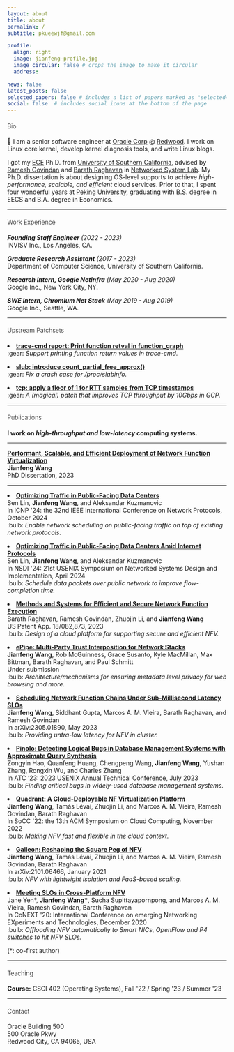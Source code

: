 ```yaml
---
layout: about
title: about
permalink: /
subtitle: pkueewjf@gmail.com

profile:
  align: right
  image: jianfeng-profile.jpg
  image_circular: false # crops the image to make it circular
  address: 

news: false
latest_posts: false
selected_papers: false # includes a list of papers marked as "selected={true}"
social: false  # includes social icons at the bottom of the page
---
```


<!-- <hr style="height:1px;border-width:0;color:rgb(200, 200, 200);background-color:rgb(200, 200, 200)"> -->

<!-- Write your biography here. Tell the world about yourself. Link to your favorite [subreddit](http://reddit.com). You can put a picture in, too. The code is already in, just name your picture `prof_pic.jpg` and put it in the `img/` folder. -->

<h4 style="font-weight: 350">Bio</h4>
<p>👋 I am a senior software engineer at <a href="https://www.oracle.com/in/corporate/">Oracle Corp</a> @ <a href="https://www.bizjournals.com/sanfrancisco/blog/techflash/2016/04/oracle-hq-redwood-shores-campus-workplace-perks.html">Redwood</a>. I work on Linux core kernel, develop kernel diagnosis tools, and write Linux blogs.</p>

<p>I got my <a href="https://minghsiehee.usc.edu/">ECE</a> Ph.D. from <a href="http://www.usc.edu">University of Southern California</a>, advised by <a href="https://govindan.usc.edu/">Ramesh Govindan</a> and <a href="https://raghavan.usc.edu/">Barath Raghavan</a> in <a href="https://nsl.usc.edu/">Networked System Lab</a>. My Ph.D. dissertation is about designing OS-level supports to achieve <i>high-performance, scalable, and efficient</i> cloud services. Prior to that, I spent four wonderful years at <a href="http://english.pku.edu.cn/">Peking University</a>, graduating with B.S. degree in EECS and B.A. degree in Economics.</p>
<hr>

<h4 style="font-weight: 350">Work Experience</h4>
<p>
<em><b>Founding Staff Engineer</b> (2022 - 2023)</em><br>
INVISV Inc., Los Angeles, CA.<br>
</p>
<p>
<em><b>Graduate Research Assistant</b> (2017 - 2023)</em><br>
Department of Computer Science, University of Southern California.<br>
</p>
<p>
<em><b>Research Intern, Google NetInfra</b> (May 2020 - Aug 2020)</em><br>
Google Inc., New York City, NY.<br>
</p>
<p>
<em><b>SWE Intern, Chromium Net Stack</b> (May 2019 - Aug 2019)</em><br>
Google Inc., Seattle, WA.<br>
</p>
<hr>

<h4 style="font-weight: 350">Upstream Patchsets</h4>
<p>
<li>
<a href="https://lore.kernel.org/linux-trace-devel/20240717231703.46744-1-jianfeng.w.wang@oracle.com/T/"><b>trace-cmd report: Print function retval in function_graph</b></a><br/>
:gear: <i>Support printing function return values in trace-cmd.</i>
</li>
</p>

<p>
<li>
<a href="https://lore.kernel.org/linux-mm/20240423045554.15045-3-jianfeng.w.wang@oracle.com/T/"><b>slub: introduce count_partial_free_approx()</b></a><br/>
:gear: <i>Fix a crash case for /proc/slabinfo.</i>
</li>
</p>

<p>
<li>
<a href="https://www.spinics.net/lists/netdev/msg673727.html"><b>tcp: apply a floor of 1 for RTT samples from TCP timestamps</b></a><br/>
:gear: <i>A (magical) patch that improves TCP throughput by 10Gbps in GCP.</i>
</li>
</p>
<hr>


<h4 style="font-weight: 350">Publications</h4>

<p><b>I work on <i>high-throughput and low-latency</i> computing systems.</b>
<!-- I built <b>Lemur</b>, a high-throuhgput NFV cross-platform compiler; <b>Quadrant</b>, a serverless platform with an efficient isolation mechanism; <b>Ironside</b>, a rack-scale scheduler that offers latency guarantees; <b>PGPP</b>, a privacy-preserving proxy (one NFV app) for Android (<a href="https://play.google.com/store/apps/details?id=com.invisv.pgpp&hl=en_US&gl=US&pli=1">free download</a> @ Google Play Store). PGPP can hide your IP address when you use ANY web services (see <a href="https://www.wired.com/story/pretty-good-phone-privacy-android/">Wired report</a> for more).</p> -->
<hr>


<p>
<a href="https://www.proquest.com/dissertations-theses/performant-scalable-efficient-deployment-network/docview/2845147963/se-2"><b>Performant, Scalable, and Efficient Deployment of Network Function Virtualization</b></a><br/>
<b>Jianfeng Wang</b><br>
PhD Dissertation, 2023<br>
</p>
<hr>


<p>
<li>
<a href="/"><b>Optimizing Traffic in Public-Facing Data Centers</b></a><br/>
Sen Lin, <b>Jianfeng Wang</b>, and Aleksandar Kuzmanovic<br>
In ICNP '24: the 32nd IEEE International Conference on Network Protocols, October 2024<br>
:bulb: <i>Enable network scheduling on public-facing traffic on top of existing network protocols.</i>
</li>
</p>

<p>
<li>
<a href="/"><b>Optimizing Traffic in Public-Facing Data Centers Amid Internet Protocols</b></a><br/>
Sen Lin, <b>Jianfeng Wang</b>, and Aleksandar Kuzmanovic<br>
In NSDI '24: 21st USENIX Symposium on Networked Systems Design and Implementation, April 2024<br>
:bulb: <i>Schedule data packets over public network to improve flow-completion time.</i>
</li>
</p>

<p>
<li>
<a href="https://www.freepatentsonline.com/y2023/0198907.html"><b>Methods and Systems for Efficient and Secure Network Function Execution</b></a><br/>
Barath Raghavan, Ramesh Govindan, Zhuojin Li, and <b>Jianfeng Wang</b><br>
US Patent App. 18/082,873, 2023<br>
:bulb: <i>Design of a cloud platform for supporting secure and efficient NFV.</i>
</li>
</p>

<p>
<li>
<a href="/"><b>ePipe: Multi-Party Trust Interposition for Network Stacks</b></a><br/>
<b>Jianfeng Wang</b>, Rob McGuinness, Grace Susanto, Kyle MacMillan, Max Bittman, Barath Raghavan, and Paul Schmitt<br>
Under submission<br>
:bulb: <i>Architecture/mechanisms for ensuring metadata level privacy for web browsing and more.</i>
</li>
</p>

<p>
<li>
<a href="https://arxiv.org/abs/2305.01890"><b>Scheduling Network Function Chains Under Sub-Millisecond Latency SLOs</b></a><br/>
<b>Jianfeng Wang</b>, Siddhant Gupta, Marcos A. M. Vieira, Barath Raghavan, and Ramesh Govindan<br>
In arXiv:2305.01890, May 2023<br>
:bulb: <i>Providing untra-low latency for NFV in cluster.</i>
</li>
</p>

<p>
<li>
<a href="https://www.usenix.org/conference/atc23/presentation/hao"><b>Pinolo: Detecting Logical Bugs in Database Management Systems with Approximate Query Synthesis</b></a><br/>
Zongyin Hao, Quanfeng Huang, Chengpeng Wang, <b>Jianfeng Wang</b>, Yushan Zhang, Rongxin Wu, and Charles Zhang<br>
In ATC ’23: 2023 USENIX Annual Technical Conference, July 2023<br>
:bulb: <i>Finding critical bugs in widely-used database management systems.</i>
</li>
</p>

<p>
<li>
<a href="https://dl.acm.org/doi/abs/10.1145/3542929.3563471"><b>Quadrant: A Cloud-Deployable NF Virtualization Platform</b></a><br/>
<b>Jianfeng Wang</b>, Tamás Lévai, Zhuojin Li, and Marcos A. M. Vieira, Ramesh Govindan, Barath Raghavan<br>
In SoCC '22: the 13th ACM Symposium on Cloud Computing, November 2022<br>
:bulb: <i>Making NFV fast and flexible in the cloud context.</i>
</li>
</p>

<p>
<li>
<a href="https://arxiv.org/abs/2101.06466"><b>Galleon: Reshaping the Square Peg of NFV</b></a><br/>
<b>Jianfeng Wang</b>, Tamás Lévai, Zhuojin Li, and Marcos A. M. Vieira, Ramesh Govindan, Barath Raghavan<br>
In arXiv:2101.06466, January 2021<br>
:bulb: <i>NFV with lightwight isolation and FaaS-based scaling.</i>
</li>
</p>

<p>
<li>
<a href="https://dl.acm.org/doi/10.1145/3386367.3431292"><b>Meeting SLOs in Cross-Platform NFV</b></a><br/>
Jane Yen*, <b>Jianfeng Wang*</b>, Sucha Supittayapornpong, and Marcos A. M. Vieira, Ramesh Govindan, Barath Raghavan<br>
In CoNEXT '20: International Conference on emerging Networking EXperiments and Technologies, December 2020<br>
:bulb: <i>Offloading NFV automatically to Smart NICs, OpenFlow and P4 switches to hit NFV SLOs.</i>
</li>
</p>

<p>(*: co-first author)</p>
<hr>


<h4 style="font-weight: 350">Teaching</h4>
<p>
<b>Course:</b> CSCI 402 (Operating Systems), Fall '22 / Spring '23 / Summer '23
</p>
<hr>


<h4 style="font-weight: 350">Contact</h4>
<p>
  Oracle Building 500<br>
  500 Oracle Pkwy<br>
  Redwood City, CA 94065, USA<br>
</p>
